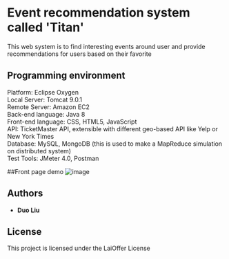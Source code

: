 # Event recommendation system called 'Titan'
This web system is to find interesting events around user and provide recommendations for users based on their favorite


## Programming environment
Platform: Eclipse Oxygen  
Local Server: Tomcat 9.0.1   
Remote Server: Amazon EC2  
Back-end language: Java 8  
Front-end language: CSS, HTML5, JavaScript    
API: TicketMaster API, extensible with different geo-based API like Yelp or New York Times    
Database: MySQL, MongoDB (this is used to make a MapReduce simulation on distributed system)  
Test Tools: JMeter 4.0, Postman  

##Front page demo
![image](http://github.com/DuoL/Event_Recommendation_Java/images/LoginPage.JPG)



## Authors

* **Duo Liu** 


## License

This project is licensed under the LaiOffer License 
